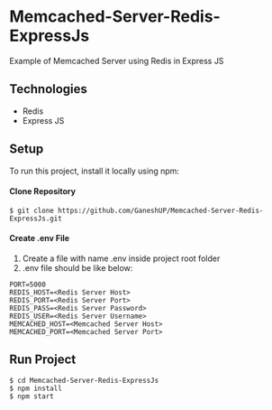 # Memcached-Server-Redis-ExpressJs
Example of Memcached Server using Redis in Express JS

## Technologies
* Redis
* Express JS

## Setup
To run this project, install it locally using npm:

#### Clone Repository
```
$ git clone https://github.com/GaneshUP/Memcached-Server-Redis-ExpressJs.git
```

#### Create .env File
1. Create a file with name .env inside project root folder
2. .env file should be like below:
```
PORT=5000
REDIS_HOST=<Redis Server Host>
REDIS_PORT=<Redis Server Port>
REDIS_PASS=<Redis Server Password>
REDIS_USER=<Redis Server Username>
MEMCACHED_HOST=<Memcached Server Host>
MEMCACHED_PORT=<Memcached Server Port>
```

## Run Project
```
$ cd Memcached-Server-Redis-ExpressJs
$ npm install
$ npm start
```
